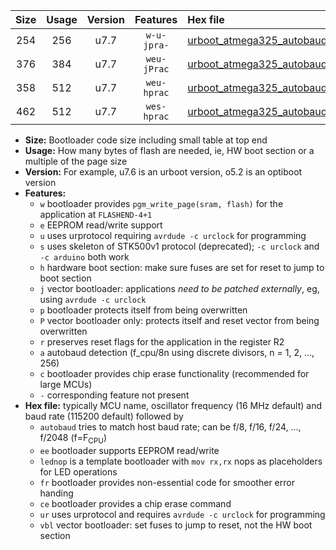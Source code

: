 |Size|Usage|Version|Features|Hex file|
|:-:|:-:|:-:|:-:|:--|
|254|256|u7.7|`w-u-jpra-`|[urboot_atmega325_autobaud_lednop_ur_vbl.hex](https://raw.githubusercontent.com/stefanrueger/urboot.hex/main/mcus/atmega325/autobaud/urboot_atmega325_autobaud_lednop_ur_vbl.hex)|
|376|384|u7.7|`weu-jPrac`|[urboot_atmega325_autobaud_ee_lednop_fr_ce_ur_vbl.hex](https://raw.githubusercontent.com/stefanrueger/urboot.hex/main/mcus/atmega325/autobaud/urboot_atmega325_autobaud_ee_lednop_fr_ce_ur_vbl.hex)|
|358|512|u7.7|`weu-hprac`|[urboot_atmega325_autobaud_ee_lednop_fr_ce_ur.hex](https://raw.githubusercontent.com/stefanrueger/urboot.hex/main/mcus/atmega325/autobaud/urboot_atmega325_autobaud_ee_lednop_fr_ce_ur.hex)|
|462|512|u7.7|`wes-hprac`|[urboot_atmega325_autobaud_ee_lednop_fr_ce.hex](https://raw.githubusercontent.com/stefanrueger/urboot.hex/main/mcus/atmega325/autobaud/urboot_atmega325_autobaud_ee_lednop_fr_ce.hex)|

- **Size:** Bootloader code size including small table at top end
- **Usage:** How many bytes of flash are needed, ie, HW boot section or a multiple of the page size
- **Version:** For example, u7.6 is an urboot version, o5.2 is an optiboot version
- **Features:**
  + `w` bootloader provides `pgm_write_page(sram, flash)` for the application at `FLASHEND-4+1`
  + `e` EEPROM read/write support
  + `u` uses urprotocol requiring `avrdude -c urclock` for programming
  + `s` uses skeleton of STK500v1 protocol (deprecated); `-c urclock` and `-c arduino` both work
  + `h` hardware boot section: make sure fuses are set for reset to jump to boot section
  + `j` vector bootloader: applications *need to be patched externally*, eg, using `avrdude -c urclock`
  + `p` bootloader protects itself from being overwritten
  + `P` vector bootloader only: protects itself and reset vector from being overwritten
  + `r` preserves reset flags for the application in the register R2
  + `a` autobaud detection (f_cpu/8n using discrete divisors, n = 1, 2, ..., 256)
  + `c` bootloader provides chip erase functionality (recommended for large MCUs)
  + `-` corresponding feature not present
- **Hex file:** typically MCU name, oscillator frequency (16 MHz default) and baud rate (115200 default) followed by
  + `autobaud` tries to match host baud rate; can be f/8, f/16, f/24, ..., f/2048 (f=F<sub>CPU</sub>)
  + `ee` bootloader supports EEPROM read/write
  + `lednop` is a template bootloader with `mov rx,rx` nops as placeholders for LED operations
  + `fr` bootloader provides non-essential code for smoother error handing
  + `ce` bootloader provides a chip erase command
  + `ur` uses urprotocol and requires `avrdude -c urclock` for programming
  + `vbl` vector bootloader: set fuses to jump to reset, not the HW boot section

